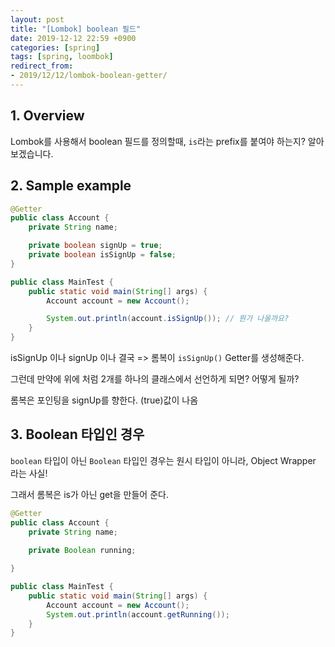 ```yaml
---
layout: post
title: "[Lombok] boolean 필드"
date: 2019-12-12 22:59 +0900
categories: [spring]
tags: [spring, loombok]
redirect_from: 
- 2019/12/12/lombok-boolean-getter/
---
```


## 1. Overview
Lombok를 사용해서 boolean 필드를 정의할때, `is`라는 prefix를 붙여야 하는지? 알아보겠습니다.

## 2. Sample example
```java
@Getter
public class Account {
    private String name;

    private boolean signUp = true;
    private boolean isSignUp = false;
}
```

```java
public class MainTest {
    public static void main(String[] args) {
        Account account = new Account();

        System.out.println(account.isSignUp()); // 뭔가 나올까요? 
    }
}
```
isSignUp 이나 signUp 이나 결국 => 롬복이 `isSignUp()` Getter를 생성해준다.

그런데 만약에 위에 처럼 2개를 하나의 클래스에서 선언하게 되면? 어떻게 될까?

롬복은 포인팅을 signUp를 향한다. (true)값이 나옴 

## 3. Boolean 타입인 경우
`boolean` 타입이 아닌 `Boolean` 타입인 경우는 원시 타입이 아니라, Object Wrapper 라는 사실!

그래서 롬복은 is가 아닌 get을 만들어 준다.
```java
@Getter
public class Account {
    private String name;
    
    private Boolean running;

}
```

```java
public class MainTest {
    public static void main(String[] args) {
        Account account = new Account();
        System.out.println(account.getRunning()); 
    }
}
```
